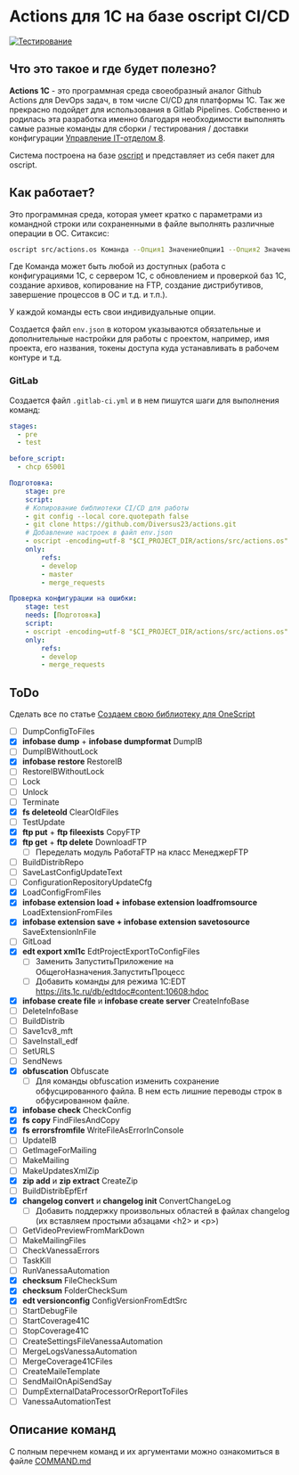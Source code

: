 # Actions для 1C на базе oscript CI/CD

[![Тестирование](https://github.com/Diversus23/actions1c/actions/workflows/testing.yml/badge.svg)](https://github.com/Diversus23/actions1c/actions/workflows/testing.yml)

## Что это такое и где будет полезно?

**Actions 1С** - это программная среда своеобразный аналог Github Actions для DevOps задач, в том числе CI/CD для платформы 1С. Так же прекрасно подойдет для использования в Gitlab Pipelines. Собственно и родилась эта разработка именно благодаря необходимости выполнять самые разные команды для сборки / тестирования / доставки конфигурации [Управление IT-отделом 8](https://softonit.ru/catalog/products/it/).

Система построена на базе [oscript](https://oscript.io) и представляет из себя пакет для oscript.

## Как работает?

Это программная среда, которая умеет кратко с параметрами из командной строки или сохраненными в файле выполнять различные операции в ОС. Ситаксис:

```bash
oscript src/actions.os Команда --Опция1 ЗначениеОпции1 --Опция2 ЗначениеОпции2
```

Где Команда может быть любой из доступных (работа с конфигурациями 1С, с сервером 1С, с обновлением и проверкой баз 1С, создание архивов, копирование на FTP, создание дистрибутивов, завершение процессов в ОС и т.д. и т.п.).

У каждой команды есть свои индивидуальные опции.

Создается файл `env.json` в котором указываются обязательные и дополнительные настройки для работы с проектом, например, имя проекта, его названия, токены доступа куда устанавливать в рабочем контуре и т.д.

### GitLab

Создается файл `.gitlab-ci.yml` и в нем пишутся шаги для выполнения команд:

```yml
stages:
  - pre
  - test

before_script:
  - chcp 65001 

Подготовка:
    stage: pre
    script:
    # Копирование библиотеки CI/CD для работы
    - git config --local core.quotepath false
    - git clone https://github.com/Diversus23/actions.git
    # Добавление настроек в файл env.json
    - oscript -encoding=utf-8 "$CI_PROJECT_DIR/actions/src/actions.os" json write --key "defailt.connection" --string "/F /opt/1c/base"
    only:
        refs:
        - develop
        - master
        - merge_requests

Проверка конфигурации на ошибки:
    stage: test
    needs: [Подготовка]
    script:
    - oscript -encoding=utf-8 "$CI_PROJECT_DIR/actions/src/actions.os" infobase config check
    only:
        refs:
        - develop
        - merge_requests
```

## ToDo

Сделать все по статье [Создаем свою библиотеку для OneScript](https://infostart.ru/1c/articles/791568/)

- [ ] DumpConfigToFiles
- [x] **infobase dump** + **infobase dumpformat** DumpIB
- [ ] DumpIBWithoutLock
- [x] **infobase restore** RestoreIB
- [ ] RestoreIBWithoutLock
- [ ] Lock
- [ ] Unlock
- [ ] Terminate
- [x] **fs deleteold** ClearOldFiles
- [ ] TestUpdate
- [x] **ftp put** + **ftp fileexists** CopyFTP  
- [x] **ftp get** + **ftp delete** DownloadFTP
  - [ ] Переделать модуль РаботаFTP на класс МенеджерFTP
- [ ] BuildDistribRepo
- [ ] SaveLastConfigUpdateText
- [ ] ConfigurationRepositoryUpdateCfg
- [x] LoadConfigFromFiles
- [x] **infobase extension load + infobase extension loadfromsource** LoadExtensionFromFiles
- [x] **infobase extension save + infobase extension savetosource** SaveExtensionInFile
- [ ] GitLoad
- [x] **edt export xml1c** EdtProjectExportToConfigFiles
  - [ ] Заменить ЗапуститьПриложение на ОбщегоНазначения.ЗапуститьПроцесс
  - [ ] Добавить команды для режима 1C:EDT https://its.1c.ru/db/edtdoc#content:10608:hdoc
- [x] **infobase create file** и **infobase create server** CreateInfoBase
- [ ] DeleteInfoBase
- [ ] BuildDistrib
- [ ] Save1cv8_mft
- [ ] SaveInstall_edf
- [ ] SetURLS
- [ ] SendNews
- [x] **obfuscation** Obfuscate
  - [ ] Для команды obfuscation изменить сохранение обфусцированного файла. В нем есть лишние переводы строк в обфусированном файле.
- [x] **infobase check** CheckConfig
- [x] **fs copy** FindFilesAndCopy
- [x] **fs errorsfromfile** WriteFileAsErrorInConsole
- [ ] UpdateIB
- [ ] GetImageForMailing
- [ ] MakeMailing
- [ ] MakeUpdatesXmlZip
- [x] **zip add** и **zip extract** CreateZip
- [ ] BuildDistribEpfErf
- [x] **changelog convert** и **changelog init** ConvertChangeLog
  - [ ] Добавить поддержку произвольных областей в файлах changelog (их вставляем простыми абзацами \<h2\> и \<p\>)
- [ ] GetVideoPreviewFromMarkDown
- [ ] MakeMailingFiles
- [ ] CheckVanessaErrors
- [ ] TaskKill
- [ ] RunVanessaAutomation
- [x] **checksum** FileCheckSum
- [x] **checksum** FolderCheckSum
- [x] **edt versionconfig** ConfigVersionFromEdtSrc
- [ ] StartDebugFile
- [ ] StartCoverage41C
- [ ] StopCoverage41C
- [ ] CreateSettingsFileVanessaAutomation
- [ ] MergeLogsVanessaAutomation
- [ ] MergeCoverage41CFiles
- [ ] CreateMaileTemplate
- [ ] SendMailOnApiSendSay
- [ ] DumpExternalDataProcessorOrReportToFiles
- [ ] VanessaAutomationTest

## Описание команд

С полным перечнем команд и их аргументами можно ознакомиться в файле [COMMAND.md](COMMAND.md)
